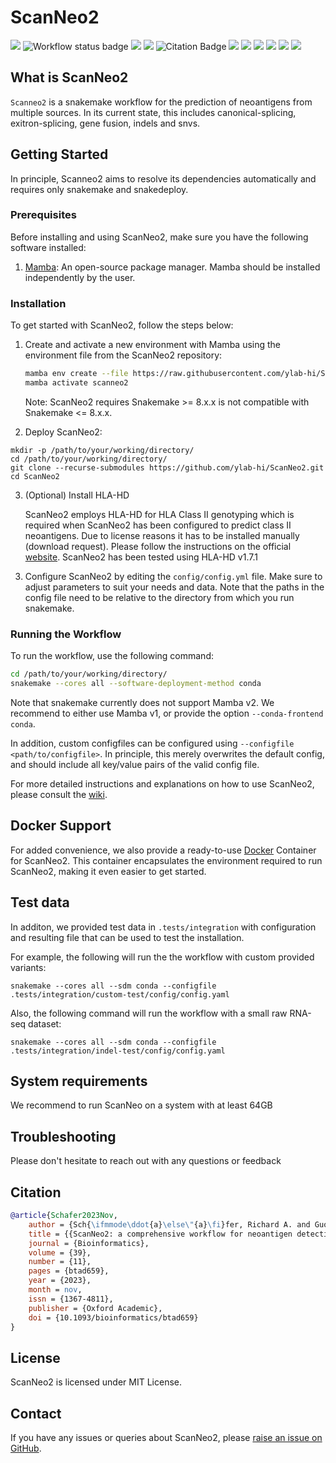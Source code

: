<div align="left">
    <h1>ScanNeo2</h1>
    <img src="https://img.shields.io/github/v/release/ylab-hi/ScanNeo2">
    <img src="https://github.com/ylab-hi/ScanNeo2/actions/workflows/linting.yml/badge.svg" alt="Workflow status badge">
    <img src="https://img.shields.io/badge/snakemake-≥8.0.0-brightgreen.svg">
    <img src="https://img.shields.io/badge/License-MIT-yellow.svg">
    <img alt="Citation Badge" src="https://api.juleskreuer.eu/citation-badge.php?doi=https://academic.oup.com/bioinformatics/article/39/11/btad659/7330407">
    <img src="https://img.shields.io/github/downloads/ylab-hi/ScanNeo2/total.svg">
    <img src="https://img.shields.io/github/contributors/ylab-hi/ScanNeo2">
    <img src="https://img.shields.io/github/last-commit/ylab-hi/ScanNeo2">
    <img src="https://img.shields.io/github/commits-since/ylab-hi/ScanNeo2/latest">
    <img src="https://img.shields.io/github/stars/ylab-hi/ScanNeo2?style=social">
    <img src="https://img.shields.io/github/forks/ylab-hi/ScanNeo2?style=social">
</div>

## What is ScanNeo2
`Scanneo2` is a snakemake workflow for the prediction of neoantigens from multiple sources. In its current state, 
this includes canonical-splicing, exitron-splicing, gene fusion, indels and snvs.

## Getting Started

In principle, Scanneo2 aims to resolve its dependencies automatically and requires only snakemake and snakedeploy.

### Prerequisites

Before installing and using ScanNeo2, make sure you have the following software installed:

1. [Mamba](https://github.com/conda-forge/miniforge#mambaforge): An open-source package manager. 
Mamba should be installed independently by the user.

### Installation

To get started with ScanNeo2, follow the steps below:

1. Create and activate a new environment with Mamba using the environment file from the ScanNeo2 repository:

    ```bash
    mamba env create --file https://raw.githubusercontent.com/ylab-hi/ScanNeo2/main/environment.yml
    mamba activate scanneo2
    ```

    Note: ScanNeo2 requires Snakemake >= 8.x.x is not compatible with Snakemake <= 8.x.x. 

2. Deploy ScanNeo2:

```
mkdir -p /path/to/your/working/directory/
cd /path/to/your/working/directory/
git clone --recurse-submodules https://github.com/ylab-hi/ScanNeo2.git
cd ScanNeo2
```

3. (Optional) Install HLA-HD

    ScanNeo2 employs HLA-HD for HLA Class II genotyping which is required when ScanNeo2 has been configured to predict class II neoantigens. 
    Due to license reasons it has to be installed manually (download request). Please follow the instructions on the official 
    [website](https://w3.genome.med.kyoto-u.ac.jp/HLA-HD/). ScanNeo2 has been tested using HLA-HD v1.7.1


<!--

    ```bash
    mkdir -p /path/to/your/working/directory/
    cd /path/to/your/working/directory/
    snakedeploy deploy-workflow https://github.com/ylab-hi/ScanNeo2 . --tag v0.1.0
    ```
-->

3. Configure ScanNeo2 by editing the `config/config.yml` file. Make sure to adjust parameters to suit your needs and data. Note that the paths in the config file need to be relative to the directory from which you run snakemake.

### Running the Workflow

To run the workflow, use the following command:

```bash
cd /path/to/your/working/directory/
snakemake --cores all --software-deployment-method conda 
```

Note that snakemake currently does not support Mamba v2. We recommend to either use Mamba v1, or provide the option `--conda-frontend conda`.

In addition, custom configfiles can be configured using `--configfile <path/to/configfile>`. In principle, this merely 
overwrites the default config, and should include all key/value pairs of the valid config file.

For more detailed instructions and explanations on how to use ScanNeo2, please consult the [wiki](https://github.com/ylab-hi/ScanNeo2/wiki).

## Docker Support

For added convenience, we also provide a ready-to-use [Docker](https://hub.docker.com/r/yanglabinfo/scanneo2)
Container for ScanNeo2. This container encapsulates the environment required to run ScanNeo2, making it even 
easier to get started. 

## Test data

In additon, we provided test data in `.tests/integration` with configuration and resulting file that can be used 
to test the installation. 

For example, the following will run the the workflow with custom provided variants:
```
snakemake --cores all --sdm conda --configfile .tests/integration/custom-test/config/config.yaml
```
Also, the following command will run the workflow with a small raw RNA-seq dataset:
```
snakemake --cores all --sdm conda --configfile .tests/integration/indel-test/config/config.yaml
```

## System requirements

We recommend to run ScanNeo on a system with at least 64GB


## Troubleshooting

Please don't hesitate to reach out with any questions or feedback

## Citation

```bibtex
@article{Schafer2023Nov,
	author = {Sch{\ifmmode\ddot{a}\else\"{a}\fi}fer, Richard A. and Guo, Qingxiang and Yang, Rendong},
	title = {{ScanNeo2: a comprehensive workflow for neoantigen detection and immunogenicity prediction from diverse genomic and transcriptomic alterations}},
	journal = {Bioinformatics},
	volume = {39},
	number = {11},
	pages = {btad659},
	year = {2023},
	month = nov,
	issn = {1367-4811},
	publisher = {Oxford Academic},
	doi = {10.1093/bioinformatics/btad659}
}
```

## License

ScanNeo2 is licensed under MIT License.

## Contact

If you have any issues or queries about ScanNeo2, please [raise an issue on GitHub](https://github.com/ylab-hi/ScanNeo2/issues/new).
